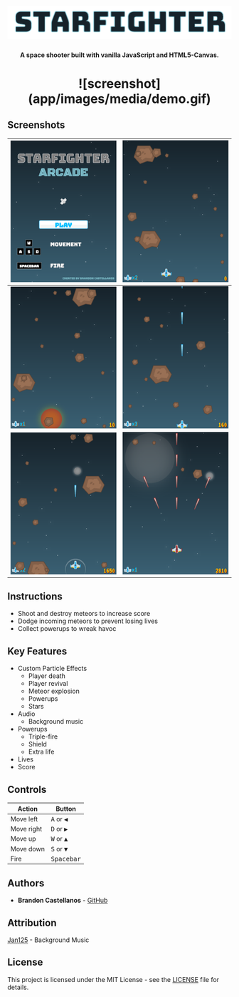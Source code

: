 <h1 align="center">
  <br>
  <span>
    <img src="app/images/media/title.png">
  </span>
</h1>

<h4 align="center">A space shooter built with vanilla JavaScript and HTML5-Canvas.</h4>

<h1 align="center">
  ![screenshot](app/images/media/demo.gif)
</h1>

## Screenshots

| ![Screen 1](app/images/media/menu.png)  | ![Screen 2](app/images/media/cruise.png) |
| ----------------------------------------|----------------------------------------- |
| ![Screen 3](app/images/media/death.png) | ![Screen 4](app/images/media/fire.png)   |
| ![Screen 5](app/images/media/shield.png)| ![Screen 6](app/images/media/triple.png) |

## Instructions
- Shoot and destroy meteors to increase score
- Dodge incoming meteors to prevent losing lives
- Collect powerups to wreak havoc

## Key Features
* Custom Particle Effects
  - Player death
  - Player revival
  - Meteor explosion
  - Powerups
  - Stars
* Audio
  - Background music
* Powerups
  - Triple-fire
  - Shield
  - Extra life
* Lives
* Score

## Controls

| Action     | Button                       |
|------------|------------------------------|
| Move left  | <kbd>A</kbd> or <kbd>◀︎</kbd> |
| Move right | <kbd>D</kbd> or <kbd>▶︎</kbd> |
| Move up    | <kbd>W</kbd> or <kbd>▲</kbd> |
| Move down  | <kbd>S</kbd> or <kbd>▼</kbd> |
| Fire       | <kbd>Spacebar</kbd>          |

## Authors
* **Brandon Castellanos** - [GitHub](https://github.com/bcastell)

## Attribution
[Jan125](https://opengameart.org/users/jan125) - Background Music

## License
This project is licensed under the MIT License - see the [LICENSE](LICENSE) file for details.

